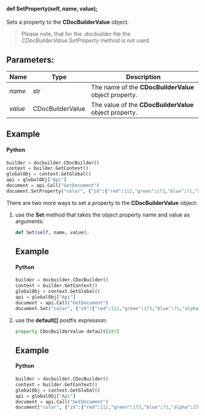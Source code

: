 #### def SetProperty(self, name, value);

Sets a property to the **CDocBuilderValue** object.

> Please note, that for the *.docbuilder* file the *CDocBuilderValue.SetProperty* method is not used.

## Parameters:

| Name    | Type             | Description                                            |
| ------- | ---------------- | ------------------------------------------------------ |
| *name*  | str              | The name of the **CDocBuilderValue** object property.  |
| *value* | CDocBuilderValue | The value of the **CDocBuilderValue** object property. |

## Example

####  Python

``` python
builder = docbuilder.CDocBuilder()
context = builder.GetContext()
globalObj = context.GetGlobal()
api = globalObj["Api"]
document = api.Call("GetDocument")
document.SetProperty("color", {"zX":{"red":112,"green":173,"blue":71,"alpha":255},"type":"srgb","Zvf":null,"type":"uniColor"})
```

There are two more ways to set a property to the **CDocBuilderValue** object:

1. use the **Set** method that takes the object property name and value as arguments:

    ``` python
    def Set(self, name, value);
    ```

    ## Example

    #### Python

    ``` python
    builder = docbuilder.CDocBuilder()
    context = builder.GetContext()
    globalObj = context.GetGlobal()
    api = globalObj["Api"]
    document = api.Call("GetDocument")
    document.Set("color", {"zX":{"red":112,"green":173,"blue":71,"alpha":255},"type":"srgb","Zvf":null,"type":"uniColor"})
    ```

2. use the **default[]** postfix expression:

    ``` python
    property CDocBuilderValue default[str]
    ```

    ## Example

    #### Python

    ``` python
    builder = docbuilder.CDocBuilder()
    context = builder.GetContext()
    globalObj = context.GetGlobal()
    api = globalObj["Api"]
    document = api.Call("GetDocument")
    document["color", {"zX":{"red":112,"green":173,"blue":71,"alpha":255},"type":"srgb","Zvf":null,"type":"uniColor"}]
    ```
